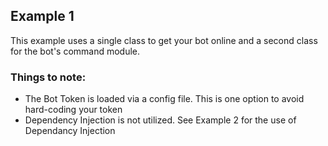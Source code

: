 ## Example 1

This example uses a single class to get your bot online and a second class for the bot's command module.  
### Things to note:
- The Bot Token is loaded via a config file. This is one option to avoid hard-coding your token
- Dependency Injection is not utilized. See Example 2 for the use of Dependancy Injection 
